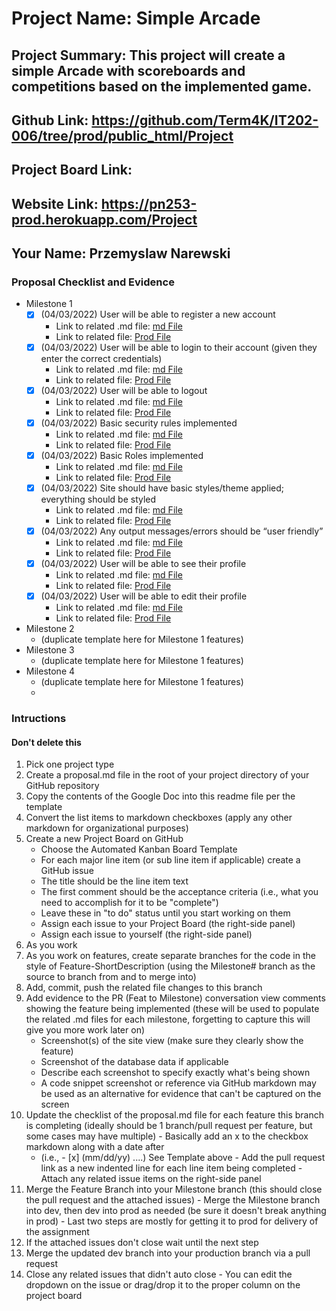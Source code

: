# Project Name: Simple Arcade
## Project Summary: This project will create a simple Arcade with scoreboards and competitions based on the implemented game.
## Github Link: https://github.com/Term4K/IT202-006/tree/prod/public_html/Project
## Project Board Link: 
## Website Link: https://pn253-prod.herokuapp.com/Project
## Your Name: Przemyslaw Narewski

<!-- Line item / Feature template (use this for each bullet point) -- DO NOT DELETE THIS SECTION


- [ ] \(mm/dd/yyyy of completion) Feature Title (from the proposal bullet point, if it's a sub-point indent it properly)
  -  Link to related .md file: [Link Name](link url)

 End Line item / Feature Template -- DO NOT DELETE THIS SECTION --> 
 
 
### Proposal Checklist and Evidence

- Milestone 1
    - [X] \(04/03/2022) User will be able to register a new account
        -  Link to related .md file: [md File](https://github.com/Term4K/IT202-006/blob/Milestone1/public_html/Project/milestone1.md)
        -  Link to related file: [Prod File](https://pn253-prod.herokuapp.com/Project/register.php)  
    - [X] \(04/03/2022) User will be able to login to their account (given they enter the correct credentials)
        -  Link to related .md file: [md File](https://github.com/Term4K/IT202-006/blob/Milestone1/public_html/Project/milestone1.md) 
        -  Link to related file: [Prod File](https://pn253-prod.herokuapp.com/Project/login.php)
    - [X] \(04/03/2022) User will be able to logout
        -  Link to related .md file: [md File](https://github.com/Term4K/IT202-006/blob/Milestone1/public_html/Project/milestone1.md) 
        -  Link to related file: [Prod File](https://pn253-prod.herokuapp.com/Project/logout.php)
    - [X] \(04/03/2022) Basic security rules implemented
        -  Link to related .md file: [md File](https://github.com/Term4K/IT202-006/blob/Milestone1/public_html/Project/milestone1.md) 
        -  Link to related file: [Prod File](https://pn253-prod.herokuapp.com/Project/home.php)
    - [X] \(04/03/2022) Basic Roles implemented
        -  Link to related .md file: [md File](https://github.com/Term4K/IT202-006/blob/Milestone1/public_html/Project/milestone1.md)
        -  Link to related file: [Prod File](https://pn253-prod.herokuapp.com/Project/admin/assign_roles.php) 
    - [X] \(04/03/2022) Site should have basic styles/theme applied; everything should be styled
        -  Link to related .md file: [md File](https://github.com/Term4K/IT202-006/blob/Milestone1/public_html/Project/milestone1.md)
        -  Link to related file: [Prod File](https://pn253-prod.herokuapp.com/Project/login.php) 
    - [X] \(04/03/2022) Any output messages/errors should be “user friendly”
        -  Link to related .md file: [md File](https://github.com/Term4K/IT202-006/blob/Milestone1/public_html/Project/milestone1.md) 
        -  Link to related file: [Prod File](https://pn253-prod.herokuapp.com/Project/register.php)
    - [X] \(04/03/2022) User will be able to see their profile
        -  Link to related .md file: [md File](https://github.com/Term4K/IT202-006/blob/Milestone1/public_html/Project/milestone1.md) 
        -  Link to related file: [Prod File](https://pn253-prod.herokuapp.com/Project/profile.php)
    - [X] \(04/03/2022) User will be able to edit their profile
        -  Link to related .md file: [md File](https://github.com/Term4K/IT202-006/blob/Milestone1/public_html/Project/milestone1.md) 
        -  Link to related file: [Prod File](https://pn253-prod.herokuapp.com/Project/profile.php)
- Milestone 2
  - (duplicate template here for Milestone 1 features)
- Milestone 3
  - (duplicate template here for Milestone 1 features)
- Milestone 4
  - (duplicate template here for Milestone 1 features)
  - 
### Intructions
#### Don't delete this
1. Pick one project type
2. Create a proposal.md file in the root of your project directory of your GitHub repository
3. Copy the contents of the Google Doc into this readme file per the template
4. Convert the list items to markdown checkboxes (apply any other markdown for organizational purposes)
5. Create a new Project Board on GitHub
   - Choose the Automated Kanban Board Template
   - For each major line item (or sub line item if applicable) create a GitHub issue
   - The title should be the line item text
   - The first comment should be the acceptance criteria (i.e., what you need to accomplish for it to be "complete")
   - Leave these in "to do" status until you start working on them
   - Assign each issue to your Project Board (the right-side panel)
   - Assign each issue to yourself (the right-side panel)
6. As you work
  1. As you work on features, create separate branches for the code in the style of Feature-ShortDescription (using the Milestone# branch as the source to branch from and to merge into)
  2. Add, commit, push the related file changes to this branch
  3. Add evidence to the PR (Feat to Milestone) conversation view comments showing the feature being implemented (these will be used to populate the related .md files for each milestone, forgetting to capture this will give you more work later on)
     - Screenshot(s) of the site view (make sure they clearly show the feature)
     - Screenshot of the database data if applicable
     - Describe each screenshot to specify exactly what's being shown
     - A code snippet screenshot or reference via GitHub markdown may be used as an alternative for evidence that can't be captured on the screen
  4. Update the checklist of the proposal.md file for each feature this branch is completing (ideally should be 1 branch/pull request per feature, but some cases may have multiple)
    - Basically add an x to the checkbox markdown along with a date after
      - (i.e.,   - [x] (mm/dd/yy) ....) See Template above
    - Add the pull request link as a new indented line for each line item being completed
    - Attach any related issue items on the right-side panel
  5. Merge the Feature Branch into your Milestone branch (this should close the pull request and the attached issues)
    - Merge the Milestone branch into dev, then dev into prod as needed (be sure it doesn't break anything in prod)
    - Last two steps are mostly for getting it to prod for delivery of the assignment 
  7. If the attached issues don't close wait until the next step
  8. Merge the updated dev branch into your production branch via a pull request
  9. Close any related issues that didn't auto close
    - You can edit the dropdown on the issue or drag/drop it to the proper column on the project board